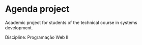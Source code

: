 # Agenda project

Academic project for students of the technical course in systems development.

Discipline: Programação Web II
